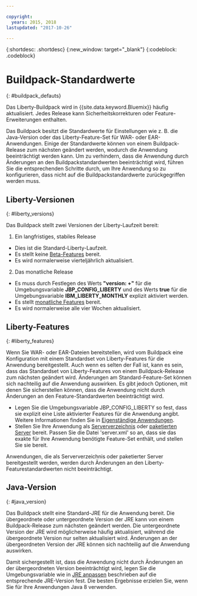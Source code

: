 ```yaml
---

copyright:
  years: 2015, 2018
lastupdated: "2017-10-26"

---
```


{:shortdesc: .shortdesc}
{:new_window: target="_blank"}
{:codeblock: .codeblock}

# Buildpack-Standardwerte
{: #buildpack_defauts}

Das Liberty-Buildpack wird in {{site.data.keyword.Bluemix}} häufig aktualisiert. Jedes Release kann Sicherheitskorrekturen oder Feature-Erweiterungen enthalten.

Das Buildpack besitzt die Standardwerte für Einstellungen wie z. B. die Java-Version
oder das Liberty-Feature-Set für WAR- oder EAR-Anwendungen. Einige der Standardwerte können von einem Buildpack-Release zum nächsten geändert werden, wodurch die
Anwendung beeinträchtigt werden kann. Um zu verhindern, dass die Anwendung durch Änderungen an den Buildpackstandardwerten
beeinträchtigt wird, führen Sie die entsprechenden Schritte durch, um Ihre Anwendung so zu konfigurieren, dass
nicht auf die Buildpackstandardwerte zurückgegriffen werden muss.

## Liberty-Versionen
{: #liberty_versions}

Das Buildpack stellt zwei Versionen der Liberty-Laufzeit bereit:
1. Ein langfristiges, stabiles Release
  * Dies ist die Standard-Liberty-Laufzeit.
  * Es stellt keine [Beta-Features](/docs/runtimes/liberty/usingBetaFeatures.html) bereit.
  * Es wird normalerweise vierteljährlich aktualisiert.

2. Das monatliche Release
  * Es muss durch Festlegen des Werts **"version: +"** für die Umgebungsvariable **JBP_CONFIG_LIBERTY** und des Werts **true**
  für die Umgebungsvariable **IBM_LIBERTY_MONTHLY** explizit aktiviert werden. 
  * Es stellt [monatliche Features](/docs/runtimes/liberty/usingMonthlyRuntime.html) bereit. 
  * Es wird normalerweise alle vier Wochen aktualisiert. 

## Liberty-Features
{: #liberty_features}

Wenn Sie WAR- oder EAR-Dateien bereitstellen, wird
vom Buildpack eine Konfiguration mit einem Standardset von Liberty-Features für die Anwendung bereitgestellt. Auch wenn es
selten der Fall ist, kann es sein, dass das Standardset von Liberty-Features von einem Buildpack-Release zum nächsten
geändert wird. Änderungen am Standard-Feature-Set können sich nachteilig auf die Anwendung auswirken. Es gibt jedoch Optionen,
mit denen Sie sicherstellen können, dass die Anwendung nicht durch Änderungen an den Feature-Standardwerten beeinträchtigt
wird.

* Legen Sie die Umgebungsvariable JBP_CONFIG_LIBERTY so fest, dass sie explizit eine Liste aktivierter Features für die
Anwendung angibt. Weitere Informationen finden Sie in [Eigenständige Anwendungen](/docs/runtimes/liberty/optionsForPushing.html#stand_alone_apps).
* Stellen Sie Ihre Anwendung als
[Serververzeichnis](/docs/runtimes/liberty/optionsForPushing.html#server_directory) oder
[paketierten Server](/docs/runtimes/liberty/optionsForPushing.html#packaged_server) bereit. Passen Sie die Datei 'server.xml' so an, dass sie das exakte für Ihre Anwendung benötigte Feature-Set enthält, und stellen Sie sie bereit.

Anwendungen, die als Serververzeichnis oder
paketierter Server bereitgestellt werden, werden durch Änderungen an den Liberty-Featurestandardwerten nicht beeinträchtigt.

## Java-Version
{: #java_version}

Das Buildpack stellt eine Standard-JRE für die Anwendung bereit. Die übergeordnete oder untergeordnete Version der JRE kann von einem Buildpack-Release zum nächsten geändert werden. Die untergeordnete Version der JRE wird möglicherweise häufig aktualisiert,
während die übergeordnete Version nur selten aktualisiert wird. Änderungen an der übergeordneten Version der JRE können sich nachteilig auf die Anwendung auswirken.

Damit sichergestellt ist, dass die Anwendung nicht durch Änderungen an der übergeordneten Version beeinträchtigt wird, legen Sie die Umgebungsvariable wie in [JRE anpassen](/docs/runtimes/liberty/customizingJRE.html) beschrieben auf die entsprechende JRE-Version fest. Die besten Ergebnisse erzielen Sie, wenn Sie für Ihre Anwendungen Java 8 verwenden.
